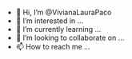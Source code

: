 - 👋 Hi, I’m @VivianaLauraPaco
- 👀 I’m interested in ...
- 🌱 I’m currently learning ...
- 💞️ I’m looking to collaborate on ...
- 📫 How to reach me ...

<!---
VivianaLauraPaco/VivianaLauraPaco is a ✨ special ✨ repository because its `README.md` (this file) appears on your GitHub profile.
You can click the Preview link to take a look at your changes.
--->
